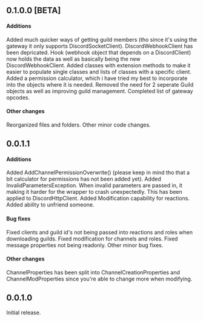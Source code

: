 ## 0.1.0.0 [BETA]
#### Additions
Added much quicker ways of getting guild members (tho since it's using the gateway it only supports DiscordSocketClient).
DiscordWebhookClient has been depricated. Hook (webhook object that depends on a DiscordClient) now holds the data as well as basically being the new DiscordWebhookClient.
Added classes with extension methods to make it easier to populate single classes and lists of classes with a specific client.
Added a permission calculator, which i have tried my best to incorporate into the objects where it is needed.
Removed the need for 2 seperate Guild objects as well as improving guild management.
Completed list of gateway opcodes.

#### Other changes
Reorganized files and folders.
Other minor code changes.



## 0.0.1.1
#### Additions
Added AddChannelPermissionOverwrite() (please keep in mind tho that a bit calculator for permissions has not been added yet).
Added InvalidParametersException. When invalid parameters are passed in, it making it harder for the wrapper to crash unexpectedly. This has been applied to DiscordHttpClient.
Added Modification capability for reactions.
Added ability to unfriend someone.

#### Bug fixes
Fixed clients and guild id's not being passed into reactions and roles when downloading guilds.
Fixed modification for channels and roles.
Fixed message properties not being readonly.
Other minor bug fixes.

#### Other changes
ChannelProperties has been split into ChannelCreationProperties and ChannelModProperties since you're able to change more when modifying.



## 0.0.1.0
Initial release.
